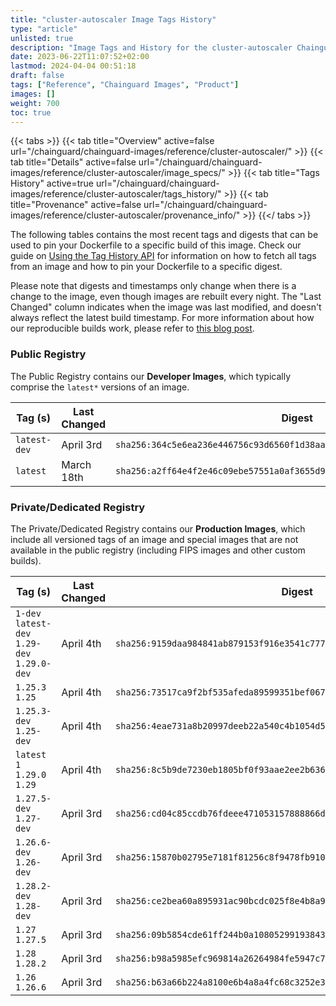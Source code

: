 ```yaml
---
title: "cluster-autoscaler Image Tags History"
type: "article"
unlisted: true
description: "Image Tags and History for the cluster-autoscaler Chainguard Image"
date: 2023-06-22T11:07:52+02:00
lastmod: 2024-04-04 00:51:18
draft: false
tags: ["Reference", "Chainguard Images", "Product"]
images: []
weight: 700
toc: true
---
```


{{< tabs >}}
{{< tab title="Overview" active=false url="/chainguard/chainguard-images/reference/cluster-autoscaler/" >}}
{{< tab title="Details" active=false url="/chainguard/chainguard-images/reference/cluster-autoscaler/image_specs/" >}}
{{< tab title="Tags History" active=true url="/chainguard/chainguard-images/reference/cluster-autoscaler/tags_history/" >}}
{{< tab title="Provenance" active=false url="/chainguard/chainguard-images/reference/cluster-autoscaler/provenance_info/" >}}
{{</ tabs >}}

The following tables contains the most recent tags and digests that can be used to pin your Dockerfile to a specific build of this image. Check our guide on [Using the Tag History API](/chainguard/chainguard-images/using-the-tag-history-api/) for information on how to fetch all tags from an image and how to pin your Dockerfile to a specific digest.

Please note that digests and timestamps only change when there is a change to the image, even though images are rebuilt every night. The "Last Changed" column indicates when the image was last modified, and doesn't always reflect the latest build timestamp. For more information about how our reproducible builds work, please refer to [this blog post](https://www.chainguard.dev/unchained/reproducing-chainguards-reproducible-image-builds).

### Public Registry
The Public Registry contains our **Developer Images**, which typically comprise the `latest*` versions of an image.

| Tag (s)       | Last Changed | Digest                                                                    |
|---------------|--------------|---------------------------------------------------------------------------|
|  `latest-dev` | April 3rd    | `sha256:364c5e6ea236e446756c93d6560f1d38aa9e2d1bcb0ae2a8cf32acf0139357e3` |
|  `latest`     | March 18th   | `sha256:a2ff64e4f2e46c09ebe57551a0af3655d934ed0219d83af5dbcda4f524195cfd` |


### Private/Dedicated Registry
The Private/Dedicated Registry contains our **Production Images**, which include all versioned tags of an image and special images that are not available in the public registry (including FIPS images and other custom builds).

| Tag (s)                                       | Last Changed | Digest                                                                    |
|-----------------------------------------------|--------------|---------------------------------------------------------------------------|
|  `1-dev` `latest-dev` `1.29-dev` `1.29.0-dev` | April 4th    | `sha256:9159daa984841ab879153f916e3541c77780d76f74a4e0d60a158966cb97e8ba` |
|  `1.25.3` `1.25`                              | April 4th    | `sha256:73517ca9f2bf535afeda89599351bef06736cd1e01f358636a4f49240e305bb7` |
|  `1.25.3-dev` `1.25-dev`                      | April 4th    | `sha256:4eae731a8b20997deeb22a540c4b1054d5781142ae7e31906e5a47068c61bfa1` |
|  `latest` `1` `1.29.0` `1.29`                 | April 4th    | `sha256:8c5b9de7230eb1805bf0f93aae2ee2b636f7ef9c6b7c79ebcb157341c35d3814` |
|  `1.27.5-dev` `1.27-dev`                      | April 3rd    | `sha256:cd04c85ccdb76fdeee471053157888866d216cbb94bbd86b2d419f24048f9b4a` |
|  `1.26.6-dev` `1.26-dev`                      | April 3rd    | `sha256:15870b02795e7181f81256c8f9478fb910d5bffe9f8964d5aac3feb7a63b8d21` |
|  `1.28.2-dev` `1.28-dev`                      | April 3rd    | `sha256:ce2bea60a895931ac90bcdc025f8e4b8a92d80a0a39e811f598a9cf4e1c3d0e3` |
|  `1.27` `1.27.5`                              | April 3rd    | `sha256:09b5854cde61ff244b0a108052991938431d0058c3ef99e399d76c504f15b35d` |
|  `1.28` `1.28.2`                              | April 3rd    | `sha256:b98a5985efc969814a26264984fe5947c76fd60744398cdee4ca1afa7984fa11` |
|  `1.26` `1.26.6`                              | April 3rd    | `sha256:b63a66b224a8100e6b4a8a4fc68c3252e3a89f475f650f7c2b9850d6e60673a0` |

